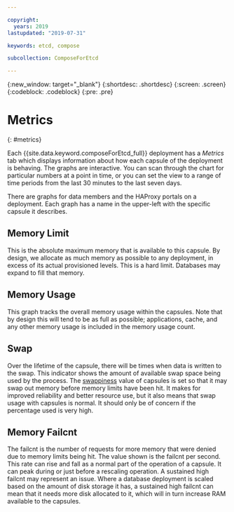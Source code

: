```yaml
---

copyright:
  years: 2019
lastupdated: "2019-07-31"

keywords: etcd, compose

subcollection: ComposeForEtcd

---
```


{:new_window: target="_blank"}
{:shortdesc: .shortdesc}
{:screen: .screen}
{:codeblock: .codeblock}
{:pre: .pre}


# Metrics
{: #metrics}

Each {{site.data.keyword.composeForEtcd_full}} deployment has a _Metrics_ tab which displays information about how each capsule of the deployment is behaving. The graphs are interactive. You can scan through the chart for particular numbers at a point in time, or you can set the view to a range of time periods from the last 30 minutes to the last seven days.

There are graphs for data members and the HAProxy portals on a deployment. Each graph has a name in the upper-left with the specific capsule it describes. 

## Memory Limit

This is the absolute maximum memory that is available to this capsule. By design, we allocate as much memory as possible to any deployment, in excess of its actual provisioned levels. This is a hard limit. Databases may expand to fill that memory.

## Memory Usage

This graph tracks the overall memory usage within the capsules. Note that by design this will tend to be as full as possible; applications, cache, and any other memory usage is included in the memory usage count.

## Swap

Over the lifetime of the capsule, there will be times when data is written to the swap. This indicator shows the amount of available swap space being used by the process. The [swappiness](https://en.wikipedia.org/wiki/Swappiness) value of capsules is set so that it may swap out memory before memory limits have been hit. It makes for improved reliability and better resource use, but it also means that swap usage with capsules is normal. It should only be of concern if the percentage used is very high. 

## Memory Failcnt

The failcnt is the number of requests for more memory that were denied due to memory limits being hit. The value shown is the failcnt per second. This rate can rise and fall as a normal part of the operation of a capsule. It can peak during or just before a rescaling operation. A sustained high failcnt may represent an issue. Where a database deployment is scaled based on the amount of disk storage it has, a sustained high failcnt can mean that it needs more disk allocated to it, which will in turn increase RAM available to the capsules.